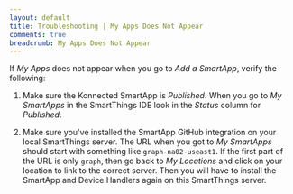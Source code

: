 ```yaml
---
layout: default
title: Troubleshooting | My Apps Does Not Appear
comments: true
breadcrumb: My Apps Does Not Appear
---
```


If _My Apps_ does not appear when you go to _Add a SmartApp_, verify the following:

1. Make sure the Konnected SmartApp is _Published_. When you go to _My SmartApps_ in the SmartThings IDE look in the
_Status_ column for _Published_.

2. Make sure you've installed the SmartApp GitHub integration on your local SmartThings server. The URL when you got to 
_My SmartApps_ should start with something like `graph-na02-useast1`. If the first part of the URL is only `graph`, then
go back to _My Locations_ and click on your location to link to the correct server. Then you will have to install the
SmartApp and Device Handlers again on this SmartThings server.